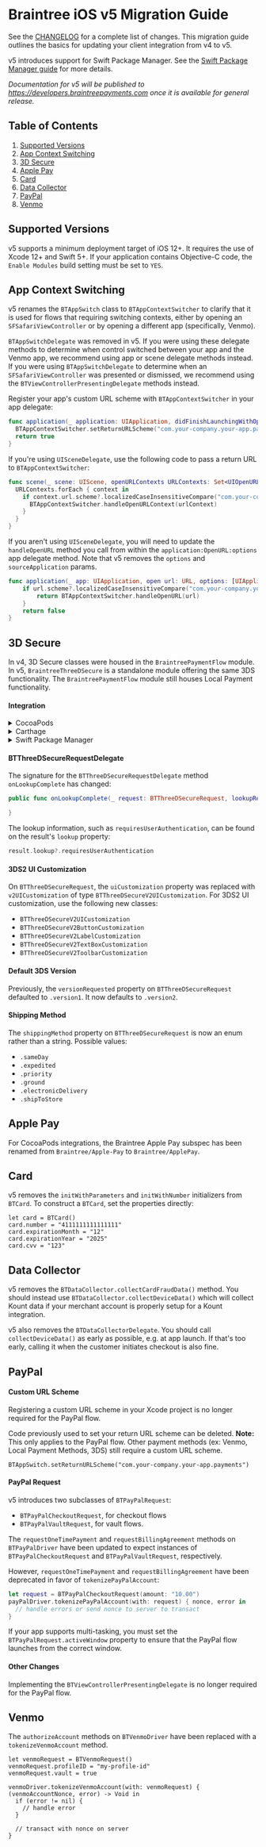# Braintree iOS v5 Migration Guide

See the [CHANGELOG](/CHANGELOG.md) for a complete list of changes. This migration guide outlines the basics for updating your client integration from v4 to v5.

v5 introduces support for Swift Package Manager. See the [Swift Package Manager guide](/SWIFT_PACKAGE_MANAGER.md) for more details.

_Documentation for v5 will be published to https://developers.braintreepayments.com once it is available for general release._

## Table of Contents

1. [Supported Versions](#supported-versions)
1. [App Context Switching](#app-context-switching)
1. [3D Secure](#3d-secure)
1. [Apple Pay](#apple-pay)
1. [Card](#card)
1. [Data Collector](#data-collector)
1. [PayPal](#paypal)
1. [Venmo](#venmo)

## Supported Versions

v5 supports a minimum deployment target of iOS 12+. It requires the use of Xcode 12+ and Swift 5+. If your application contains Objective-C code, the `Enable Modules` build setting must be set to `YES`.

## App Context Switching

v5 renames the `BTAppSwitch` class to `BTAppContextSwitcher` to clarify that it is used for flows that requiring switching contexts, either by opening an `SFSafariViewController` or by opening a different app (specifically, Venmo).

`BTAppSwitchDelegate` was removed in v5. If you were using these delegate methods to determine when control switched between your app and the Venmo app, we recommend using app or scene delegate methods instead. If you were using `BTAppSwitchDelegate` to determine when an `SFSafariViewController` was presented or dismissed, we recommend using the `BTViewControllerPresentingDelegate` methods instead.

Register your app's custom URL scheme with `BTAppContextSwitcher` in your app delegate:
```swift
func application(_ application: UIApplication, didFinishLaunchingWithOptions launchOptions: [UIApplication.LaunchOptionsKey: Any]? = nil) -> Bool {
  BTAppContextSwitcher.setReturnURLScheme("com.your-company.your-app.payments")
  return true
}
```

If you're using `UISceneDelegate`, use the following code to pass a return URL to `BTAppContextSwitcher`:

```swift
func scene(_ scene: UIScene, openURLContexts URLContexts: Set<UIOpenURLContext>) {
  URLContexts.forEach { context in
    if context.url.scheme?.localizedCaseInsensitiveCompare("com.your-company.your-app.payments") == .orderedSame {
      BTAppContextSwitcher.handleOpenURLContext(urlContext)
    }
  }
}
```

If you aren't using `UISceneDelegate`, you will need to update the `handleOpenURL` method you call from within the `application:OpenURL:options` app delegate method. Note that v5 removes the `options` and `sourceApplication` params.

```swift
func application(_ app: UIApplication, open url: URL, options: [UIApplication.OpenURLOptionsKey : Any] = [:]) -> Bool {
    if url.scheme?.localizedCaseInsensitiveCompare("com.your-company.your-app.payments") == .orderedSame {
        return BTAppContextSwitcher.handleOpenURL(url)
    }
    return false
}
```

## 3D Secure

In v4, 3D Secure classes were housed in the `BraintreePaymentFlow` module. In v5, `BraintreeThreeDSecure` is a standalone module offering the same 3DS functionality. The `BraintreePaymentFlow` module still houses Local Payment functionality.

#### Integration

<details><summary>CocoaPods</summary>
<p>

In your Podfile, add:
```
pod `Braintree/ThreeDSecure`
```

</p>
</details>

<details><summary>Carthage</summary>
<p>

You will need to add the `BraintreeThreeDSecure` framework to your project. See the Carthage docs for [integration instructions](https://github.com/Carthage/Carthage#adding-frameworks-to-an-application).

*Note:* In v5, using the `--no-use-binaries` flag with `carthage update` may result in a timeout.

*Note:* Long term support for Carthage is not guaranteed. Please update to SPM, if possible. Open a GitHub issue if there are concerns.

</p>
</details>

<details><summary>Swift Package Manager</summary>
<p>

Using the `BraintreeThreeDSecure` library with Swift Package Manager requires you to include the CardinalMobile framework. [See README](/README.md#swift-package-manager-v5-beta).

</p>
</details>

#### BTThreeDSecureRequestDelegate

The signature for the `BTThreeDSecureRequestDelegate` method `onLookupComplete` has changed:

```swift
public func onLookupComplete(_ request: BTThreeDSecureRequest, lookupResult result: BTThreeDSecureResult, next: @escaping () -> Void) {

}
```
The lookup information, such as `requiresUserAuthentication`, can be found on the result's `lookup` property:

```swift
result.lookup?.requiresUserAuthentication
```

#### 3DS2 UI Customization

On `BTThreeDSecureRequest`, the `uiCustomization` property was replaced with `v2UICustomization` of type `BTThreeDSecureV2UICustomization`. For 3DS2 UI customization, use the following new classes:

* `BTThreeDSecureV2UICustomization`
* `BTThreeDSecureV2ButtonCustomization`
* `BTThreeDSecureV2LabelCustomization`
* `BTThreeDSecureV2TextBoxCustomization`
* `BTThreeDSecureV2ToolbarCustomization`

#### Default 3DS Version

Previously, the `versionRequested` property on `BTThreeDSecureRequest` defaulted to `.version1`. It now defaults to `.version2`.

#### Shipping Method

The `shippingMethod` property on `BTThreeDSecureRequest` is now an enum rather than a string. Possible values:
* `.sameDay`
* `.expedited`
* `.priority`
* `.ground`
* `.electronicDelivery`
* `.shipToStore`

## Apple Pay

For CocoaPods integrations, the Braintree Apple Pay subspec has been renamed from `Braintree/Apple-Pay` to `Braintree/ApplePay`.

## Card

v5 removes the `initWithParameters` and `initWithNumber` initializers from `BTCard`. To construct a `BTCard`, set the properties directly:

```
let card = BTCard()
card.number = "4111111111111111"
card.expirationMonth = "12"
card.expirationYear = "2025"
card.cvv = "123"
```

## Data Collector

v5 removes the `BTDataCollector.collectCardFraudData()` method. You should instead use `BTDataCollector.collectDeviceData()` which will collect Kount data if your merchant account is properly setup for a Kount integration.

v5 also removes the `BTDataCollectorDelegate`. You should call `collectDeviceData()` as early as possible, e.g. at app launch. If that's too early, calling it when the customer initiates checkout is also fine.

## PayPal

#### Custom URL Scheme

Registering a custom URL scheme in your Xcode project is no longer required for the PayPal flow.

Code previously used to set your return URL scheme can be deleted. **Note:** This only applies to the PayPal flow. Other payment methods (ex: Venmo, Local Payment Methods, 3DS) still require a custom URL scheme.
```
BTAppSwitch.setReturnURLScheme("com.your-company.your-app.payments")
```

#### PayPal Request

v5 introduces two subclasses of `BTPayPalRequest`: 
* `BTPayPalCheckoutRequest`, for checkout flows
* `BTPayPalVaultRequest`, for vault flows. 

The `requestOneTimePayment` and `requestBillingAgreement` methods on `BTPayPalDriver` have been updated to expect instances of `BTPayPalCheckoutRequest` and `BTPayPalVaultRequest`, respectively.

However, `requestOneTimePayment` and `requestBillingAgreement` have been deprecated in favor of `tokenizePayPalAccount`:

```swift
let request = BTPayPalCheckoutRequest(amount: "10.00")
payPalDriver.tokenizePayPalAccount(with: request) { nonce, error in
  // handle errors or send nonce to server to transact
}

```

If your app supports multi-tasking, you must set the `BTPayPalRequest.activeWindow` property to ensure that the PayPal flow launches from the correct window.

#### Other Changes

Implementing the `BTViewControllerPresentingDelegate` is no longer required for the PayPal flow.

## Venmo

The `authorizeAccount` methods on `BTVenmoDriver` have been replaced with a `tokenizeVenmoAccount` method.

```
let venmoRequest = BTVenmoRequest()
venmoRequest.profileID = "my-profile-id"
venmoRequest.vault = true

venmoDriver.tokenizeVenmoAccount(with: venmoRequest) { (venmoAccountNonce, error) -> Void in
  if (error != nil) {
    // handle error
  }

  // transact with nonce on server
}
```
